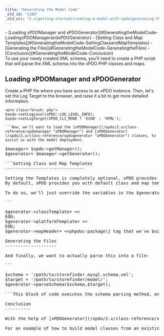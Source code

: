 ```yaml
---
title: "Generating the Model Code"
_old_id: "1169"
_old_uri: "2.x/getting-started/creating-a-model-with-xpdo/generating-the-model-code"
---
```


<div>- [Loading xPDOManager and xPDOGenerator](#GeneratingtheModelCode-LoadingxPDOManagerandxPDOGenerator)
- [Setting Class and Map Templates](#GeneratingtheModelCode-SettingClassandMapTemplates)
- [Generating the Files](#GeneratingtheModelCode-GeneratingtheFiles)
- [Conclusion](#GeneratingtheModelCode-Conclusion)

</div>To use your newly created XML schema, you'll need to create a PHP script that will parse the XML schema into the xPDO PHP classes and maps.

Loading xPDOManager and xPDOGenerator
-------------------------------------

Create a PHP file where you have access to an xPDO instance. Then, let's set the Log Target to the browser, and raise it a bit to get more detailed information.

```
<pre class="brush: php">
$xpdo->setLogLevel(xPDO::LOG_LEVEL_INFO);
$xpdo->setLogTarget(XPDO_CLI_MODE ? 'ECHO' : 'HTML');

```Now, we'll want to load the [xPDOManager](/xpdo/2.x/class-reference/xpdomanager "xPDOManager") and [xPDOGenerator](/xpdo/2.x/class-reference/xpdogenerator "xPDOGenerator") classes, to assist us with the model deployment.

```
<pre class="brush: php">
$manager= $xpdo->getManager();
$generator= $manager->getGenerator();

```Setting Class and Map Templates
-------------------------------

<div class="note">Setting the Templates is completely optional. xPDO provides you with some basic templates that will work fine.</div>By default, xPDO provides you with default class and map templates. For the purposes of this example, however, we want to create class files and maps with PHPDoc formatting at the top, so we'll need to override the default class and map templates.

To do so, we'll just override the variables in the $generator object:

```
<pre class="brush: php">
$generator->classTemplate= <<<EOD
<?php
/**
 * [+phpdoc-package+]
 */
class [+class+] extends [+extends+] {}
?>
EOD;
$generator->platformTemplate= <<<EOD
<?php
/**
 * [+phpdoc-package+]
 */
require_once (strtr(realpath(dirname(dirname(__FILE__))), '\\\\', '/') . '/[+class-lowercase+].class.php');
class [+class+]_[+platform+] extends [+class+] {}
?>
EOD;
$generator->mapHeader= <<<EOD
<?php
/**
 * [+phpdoc-package+]
 */
EOD;

```Note the \[<ins>phpdoc-package</ins>\] tag that we've built. This is taken from our "model" tag's attribute we defined earlier in the schema. These templates will provide us with the base for our class and map files, with PHPDoc comments.

Generating the Files
--------------------

And finally, we want to actually parse this into a file:

```
<pre class="brush: php">
$schema = '/path/to/storefinder.mysql.schema.xml';
$target = '/path/to/storefinder/model/';
$generator->parseSchema($schema,$target);

```This block of code executes the schema parsing method, and then outputs the total time the script took to execute. Run it, and viola! Our model/ directory now has a storefinder/ subdirectory, which is filled with all of our map and class files.

Conclusion
----------

With the help of [xPDOGenerator](/xpdo/2.x/class-reference/xpdogenerator "xPDOGenerator"), making your XML schema files into usable PHP classes and maps is simple. Now that we've got our PHP code, we'll proceed onto steps on [how to use it](/xpdo/2.x/getting-started/using-your-xpdo-model "Using Your xPDO Model").

For an example of how to build model classes from an existing database, have a look at the following page: [Reverse Engineer xPDO Classes from Existing Database Table](case-studies-and-tutorials/reverse-engineer-xpdo-classes-from-existing-database-table "Reverse Engineer xPDO Classes from Existing Database Table")